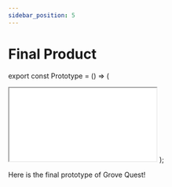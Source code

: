 ```yaml
---
sidebar_position: 5
---
```


# Final Product

export const Prototype = () => (
   <iframe 
        style={{
            border: '3px solid rgba(0, 0, 0, 0.1)',
        }} 
        width={900}
        height={450}
        src={'https://www.figma.com/embed?embed_host=share&url=https%3A%2F%2Fwww.figma.com%2Ffile%2FcpZj0jrg4ur1OmgpHpMLsD%2FGrove-Quest-App-UI%3Ftype%3Ddesign%26node-id%3D1048%253A2807%26mode%3Ddesign%26t%3DpZc1pY5JSDE3jOSK-1'}
        allowFullScreen>
    </iframe>
);

Here is the final prototype of Grove Quest!

<Prototype/>

